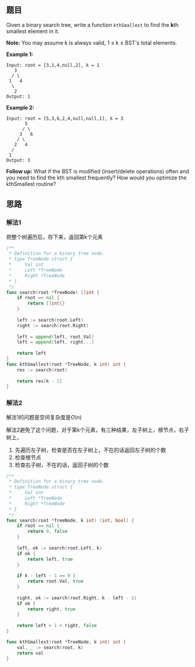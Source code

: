 ## 题目

Given a binary search tree, write a function `kthSmallest` to find the **k**th smallest element in it.

**Note:**
You may assume k is always valid, 1 ≤ k ≤ BST's total elements.

**Example 1:**

```
Input: root = [3,1,4,null,2], k = 1
   3
  / \
 1   4
  \
   2
Output: 1
```

**Example 2:**

```
Input: root = [5,3,6,2,4,null,null,1], k = 3
       5
      / \
     3   6
    / \
   2   4
  /
 1
Output: 3
```

**Follow up:**
What if the BST is modified (insert/delete operations) often and you need to find the kth smallest frequently? How would you optimize the kthSmallest routine?

## 思路

### 解法1

把整个树遍历后，存下来，返回第k个元素

```go
/**
 * Definition for a binary tree node.
 * type TreeNode struct {
 *     Val int
 *     Left *TreeNode
 *     Right *TreeNode
 * }
 */
func search(root *TreeNode) []int {
    if root == nil {
        return []int{}
    } 
    
    left := search(root.Left)
    right := search(root.Right)
    
    left = append(left, root.Val)
    left = append(left, right...)
    
    return left
}
func kthSmallest(root *TreeNode, k int) int {
    res := search(root) 
    
    return res[k - 1]
}
```

### 解法2

解法1的问题是空间复杂度是$O(n)$

解法2避免了这个问题，对于第k个元素，有三种结果，左子树上，根节点，右子树上，

1. 先遍历左子树，检查是否在左子树上，不在的话返回左子树的个数
2. 检查根节点
3. 检查右子树，不在的话，返回子树的个数

```go
/**
 * Definition for a binary tree node.
 * type TreeNode struct {
 *     Val int
 *     Left *TreeNode
 *     Right *TreeNode
 * }
 */
func search(root *TreeNode, k int) (int, bool) {
    if root == nil {
        return 0, false
    }
    
    left, ok := search(root.Left, k)
    if ok {
        return left, true
    } 
    
    if k - left - 1 == 0 {
        return root.Val, true
    }
    
    right, ok := search(root.Right, k - left - 1)
    if ok {
        return right, true
    }
    
    return left + 1 + right, false
}

func kthSmallest(root *TreeNode, k int) int {
    val, _ := search(root, k)
    return val
}
```


